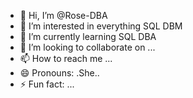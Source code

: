 - 👋 Hi, I’m @Rose-DBA
- 👀 I’m interested in everything SQL DBM
- 🌱 I’m currently learning SQL DBA
- 💞️ I’m looking to collaborate on ...
- 📫 How to reach me ...
- 😄 Pronouns: .She..
- ⚡ Fun fact: ...

<!---
Rose-DBA/Rose-DBA is a ✨ special ✨ repository because its `README.md` (this file) appears on your GitHub profile.
You can click the Preview link to take a look at your changes.
--->
